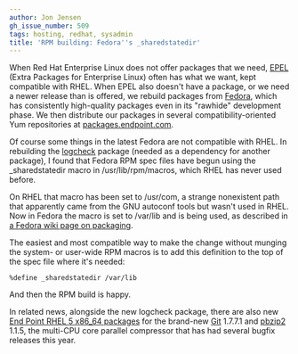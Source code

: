 ```yaml
---
author: Jon Jensen
gh_issue_number: 509
tags: hosting, redhat, sysadmin
title: 'RPM building: Fedora''s _sharedstatedir'
---
```


When Red Hat Enterprise Linux does not offer packages that we need, [EPEL](http://fedoraproject.org/wiki/EPEL) (Extra Packages for Enterprise Linux) often has what we want, kept compatible with RHEL. When EPEL also doesn't have a package, or we need a newer release than is offered, we rebuild packages from [Fedora](http://fedoraproject.org/), which has consistently high-quality packages even in its "rawhide" development phase. We then distribute our packages in several compatibility-oriented Yum repositories at [packages.endpoint.com](https://packages.endpoint.com/).

Of course some things in the latest Fedora are not compatible with RHEL. In rebuilding the [logcheck](http://logcheck.org/) package (needed as a dependency for another package), I found that Fedora RPM spec files have begun using the _sharedstatedir macro in /usr/lib/rpm/macros, which RHEL has never used before.

On RHEL that macro has been set to /usr/com, a strange nonexistent path that apparently came from the GNU autoconf tools but wasn't used in RHEL. Now in Fedora the macro is set to /var/lib and is being used, as described in [a Fedora wiki page on packaging](https://fedoraproject.org/wiki/Archive:PackagingDrafts/RPMMacros_sharedstatedir_optflags_and_admonitions).

The easiest and most compatible way to make the change without munging the system- or user-wide RPM macros is to add this definition to the top of the spec file where it's needed:

```nohighlight
%define _sharedstatedir /var/lib
```

And then the RPM build is happy.

In related news, alongside the new logcheck package, there are also new [End Point RHEL 5 x86_64 packages](https://packages.endpoint.com/rhel/5/os/x86_64/) for the brand-new [Git](http://git-scm.com/) 1.7.7.1 and [pbzip2](http://compression.ca/pbzip2/) 1.1.5, the multi-CPU core parallel compressor that has had several bugfix releases this year.
